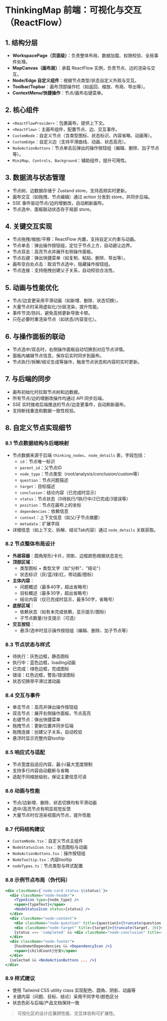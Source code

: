 # ThinkingMap 前端：可视化与交互（ReactFlow）

## 1. 结构分层
- **WorkspacePage（页面级）**：负责整体布局、数据加载、权限校验、全局事件处理。
- **MapCanvas（画布层）**：承载 ReactFlow 实例，负责节点、边的渲染与交互。
- **Node/Edge 自定义组件**：根据节点类型/状态自定义外观与交互。
- **Toolbar/Topbar**：画布顶部操作栏（如返回、缩放、布局、导出等）。
- **ContextMenu/快捷操作**：节点/画布右键菜单。

## 2. 核心组件
- `<ReactFlowProvider>`：包裹画布，提供上下文。
- `<ReactFlow>`：主画布组件，配置节点、边、交互事件。
- `CustomNode`：自定义节点（含类型图标、状态标识、内容省略、动画等）。
- `CustomEdge`：自定义边（支持平滑曲线、动画、状态高亮）。
- `NodeActionButtons`：节点单击后弹出的操作按钮组（编辑、删除、加子节点等）。
- `MiniMap`、`Controls`、`Background`：辅助组件，提升可用性。

## 3. 数据流与状态管理
- 节点树、边数据存储于 Zustand store，支持高频实时更新。
- 画布交互（如拖拽、节点编辑）通过 action 分发到 store，并同步后端。
- SSE 事件驱动节点/边的增删改，自动刷新画布。
- 节点选中、面板联动状态存于局部 store。

## 4. 关键交互实现
- 节点拖拽/缩放/平移：ReactFlow 内置，支持自定义约束与动画。
- 节点单击：弹出操作按钮组，定位于节点上方，自动避让边界。
- 节点双击：高亮节点并展开右侧操作面板。
- 节点右键：弹出快捷菜单（如复制、粘贴、删除、导出等）。
- 画布空白处点击：取消节点选中，隐藏操作按钮组。
- 节点连接：支持拖拽创建父子关系，自动校验合法性。

## 5. 动画与性能优化
- 节点/边变更采用平滑动画（如新增、删除、状态切换）。
- 大量节点时采用虚拟化/分层渲染，提升性能。
- 事件节流/防抖，避免高频更新导致卡顿。
- 只在必要时重渲染节点（如状态/内容变化）。

## 6. 与操作面板的联动
- 节点选中/双击时，右侧操作面板自动切换到对应节点详情。
- 面板内编辑节点信息，保存后实时同步到画布。
- 节点执行/拆解/结论生成等操作，触发节点状态和内容的实时更新。

## 7. 与后端的同步
- 画布初始化时拉取节点树和边数据。
- 所有节点/边的增删改操作均通过 API 同步后端。
- SSE 实时接收后端推送的节点/边变更事件，自动刷新画布。
- 支持断线重连和数据一致性校验。

## 8. 自定义节点实现细节
### 8.1 节点数据结构与后端映射
- 节点数据来源于后端 `thinking_nodes`、`node_details` 表，字段包括：
  - `id`：节点唯一标识
  - `parent_id`：父节点ID
  - `node_type`：节点类型（root/analysis/conclusion/custom等）
  - `question`：节点问题描述
  - `target`：目标描述
  - `conclusion`：结论内容（已完成时显示）
  - `status`：节点状态（0待执行/1执行中/2已完成/3错误等）
  - `position`：节点在画布上的坐标
  - `dependencies`：依赖信息
  - `context`：上下文信息（如父/子节点摘要）
  - `metadata`：扩展字段
- 详细信息（如上下文、拆解、结论Tab内容）通过 `node_details` 关联获取。

### 8.2 节点整体布局设计
- **外层容器**：圆角矩形/卡片，阴影、边框颜色根据状态变化
- **顶部区域**：
  - 类型图标 + 类型文字（如"分析"、"结论"）
  - 状态标识（灰/蓝/绿/红，带动画/图标）
- **主体内容**：
  - 问题概述（最多40字，超出省略号）
  - 目标概述（最多30字，超出省略号）
  - 结论内容（仅已完成时显示，最多50字，省略号）
- **底部区域**：
  - 依赖状态（如有未完成依赖，显示提示/图标）
  - 子节点数量/分支提示（可选）
- **交互按钮**：
  - 悬浮/选中时显示操作按钮组（编辑、删除、加子节点等）

### 8.3 节点状态与样式
- 待执行：灰色边框，静态图标
- 执行中：蓝色边框，loading动画
- 已完成：绿色边框，完成图标
- 错误：红色边框，警告/错误图标
- 状态切换带平滑过渡动画

### 8.4 交互与事件
- 单击节点：高亮并弹出操作按钮组
- 双击节点：展开右侧操作面板，节点高亮
- 右键节点：弹出快捷菜单
- 拖拽节点：更新位置并同步后端
- 拖拽连接：创建父子关系，自动校验
- 悬浮时显示完整内容tooltip

### 8.5 响应式与适配
- 节点宽度自适应内容，最小/最大宽度限制
- 支持多行内容自动截断与省略
- 适配不同缩放级别，保证主要信息可读

### 8.6 动画与性能
- 节点/边新增、删除、状态切换均有平滑动画
- 选中/高亮节点有明显视觉反馈
- 大量节点时仅渲染视窗内节点，提升性能

### 8.7 代码结构建议
- `CustomNode.tsx`：自定义节点主组件
- `NodeStatusIcon.tsx`：状态图标与动画
- `NodeActionButtons.tsx`：操作按钮组
- `NodeTooltip.tsx`：内容tooltip
- `nodeTypes.ts`：节点类型与样式配置

### 8.8 示例节点布局（伪代码）
```jsx
<div className={`node-card status-${status}`}> 
  <div className="node-header">
    <TypeIcon type={node_type} />
    <span>{typeText}</span>
    <NodeStatusIcon status={status} />
  </div>
  <div className="node-content">
    <div className="node-question" title={question}>{truncate(question, 40)}</div>
    <div className="node-target" title={target}>{truncate(target, 30)}</div>
    {status === 'completed' && <div className="node-conclusion" title={conclusion}>{truncate(conclusion, 50)}</div>}
  </div>
  <div className="node-footer">
    {hasUnmetDependencies && <DependencyIcon />}
    <span>{childCount}分支</span>
  </div>
  {selected && <NodeActionButtons ... />}
</div>
```

### 8.9 样式建议
- 使用 Tailwind CSS utility class 实现配色、圆角、阴影、动画等
- 关键内容（问题、目标、结论）采用不同字号/颜色区分
- 状态色彩与后端/产品文档保持一致
> 可视化区的设计应兼顾性能、交互体验和可扩展性。 